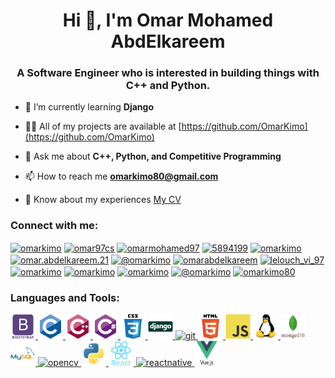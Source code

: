 <h1 align="center">Hi 👋, I'm Omar Mohamed AbdElkareem</h1>
<h3 align="center">A Software Engineer who is interested in building things with C++ and Python.</h3>

[comment]: <> (<p align="left"> <a href="https://github.com/ryo-ma/github-profile-trophy"><img src="https://github-profile-trophy.vercel.app/?username=omarkimo" alt="omarkimo" /></a> </p>)

- 🌱 I’m currently learning **Django**

- 👨‍💻 All of my projects are available at [https://github.com/OmarKimo](https://github.com/OmarKimo)

- 💬 Ask me about **C++, Python, and Competitive Programming**

- 📫 How to reach me **omarkimo80@gmail.com**

- 📄 Know about my experiences [My CV](https://drive.google.com/file/d/117ykcyfag28Kp_AOd3lkH4uJsg1cZYcu/view)

<h3 align="left">Connect with me:</h3>
<p align="left">
<a href="https://codepen.io/omarkimo" target="blank"><img align="center" src="https://github.com/rahuldkjain/github-profile-readme-generator/blob/master/src/images/icons/Social/codepen.svg" alt="omarkimo" height="30" width="40" /></a>
<a href="https://twitter.com/omar97cs" target="blank"><img align="center" src="https://github.com/rahuldkjain/github-profile-readme-generator/blob/master/src/images/icons/Social/twitter.svg" alt="omar97cs" height="30" width="40" /></a>
<a href="https://linkedin.com/in/omarmohamed97" target="blank"><img align="center" src="https://github.com/rahuldkjain/github-profile-readme-generator/blob/master/src/images/icons/Social/linked-in-alt.svg" alt="omarmohamed97" height="30" width="40" /></a>
<a href="https://stackoverflow.com/users/5894199" target="blank"><img align="center" src="https://github.com/rahuldkjain/github-profile-readme-generator/blob/master/src/images/icons/Social/stack-overflow.svg" alt="5894199" height="30" width="40" /></a>
<a href="https://kaggle.com/omarkimo" target="blank"><img align="center" src="https://github.com/rahuldkjain/github-profile-readme-generator/blob/master/src/images/icons/Social/kaggle.svg" alt="omarkimo" height="30" width="40" /></a>
<a href="https://fb.com/omar.abdelkareem.21" target="blank"><img align="center" src="https://github.com/rahuldkjain/github-profile-readme-generator/blob/master/src/images/icons/Social/facebook.svg" alt="omar.abdelkareem.21" height="30" width="40" /></a>
<a href="https://medium.com/@omarkimo" target="blank"><img align="center" src="https://github.com/rahuldkjain/github-profile-readme-generator/blob/master/src/images/icons/Social/medium.svg" alt="@omarkimo" height="30" width="40" /></a>
<a href="https://www.youtube.com/c/omarabdelkareem" target="blank"><img align="center" src="https://github.com/rahuldkjain/github-profile-readme-generator/blob/master/src/images/icons/Social/youtube.svg" alt="omarabdelkareem" height="30" width="40" /></a>
<a href="https://www.codechef.com/users/lelouch_vi_97" target="blank"><img align="center" src="https://cdn.jsdelivr.net/npm/simple-icons@3.1.0/icons/codechef.svg" alt="lelouch_vi_97" height="30" width="40" /></a>
<a href="https://www.hackerrank.com/omarkimo" target="blank"><img align="center" src="https://github.com/rahuldkjain/github-profile-readme-generator/blob/master/src/images/icons/Social/hackerrank.svg" alt="omarkimo" height="30" width="40" /></a>
<a href="https://codeforces.com/profile/omarkimo" target="blank"><img align="center" src="https://cdn.jsdelivr.net/npm/simple-icons@3.0.1/icons/codeforces.svg" alt="omarkimo" height="30" width="40" /></a>
<a href="https://www.leetcode.com/omarkimo" target="blank"><img align="center" src="https://github.com/rahuldkjain/github-profile-readme-generator/blob/master/src/images/icons/Social/leet-code.svg" alt="omarkimo" height="30" width="40" /></a>
<a href="https://www.hackerearth.com/@omarkimo" target="blank"><img align="center" src="https://github.com/rahuldkjain/github-profile-readme-generator/blob/master/src/images/icons/Social/hackerearth.svg" alt="@omarkimo" height="30" width="40" /></a>
<a href="https://www.topcoder.com/members/omarkimo80" target="blank"><img align="center" src="https://cdn.jsdelivr.net/npm/simple-icons@3.0.1/icons/topcoder.svg" alt="omarkimo80" height="30" width="40" /></a>
</p>

<h3 align="left">Languages and Tools:</h3>
<p align="left"> <a href="https://getbootstrap.com" target="_blank"> <img src="https://raw.githubusercontent.com/devicons/devicon/master/icons/bootstrap/bootstrap-plain-wordmark.svg" alt="bootstrap" width="40" height="40"/> </a> <a href="https://www.cprogramming.com/" target="_blank"> <img src="https://raw.githubusercontent.com/devicons/devicon/master/icons/c/c-original.svg" alt="c" width="40" height="40"/> </a> <a href="https://www.w3schools.com/cpp/" target="_blank"> <img src="https://raw.githubusercontent.com/devicons/devicon/master/icons/cplusplus/cplusplus-original.svg" alt="cplusplus" width="40" height="40"/> </a> <a href="https://www.w3schools.com/cs/" target="_blank"> <img src="https://raw.githubusercontent.com/devicons/devicon/master/icons/csharp/csharp-original.svg" alt="csharp" width="40" height="40"/> </a> <a href="https://www.w3schools.com/css/" target="_blank"> <img src="https://raw.githubusercontent.com/devicons/devicon/master/icons/css3/css3-original-wordmark.svg" alt="css3" width="40" height="40"/> </a> <a href="https://www.djangoproject.com/" target="_blank"> <img src="https://raw.githubusercontent.com/devicons/devicon/master/icons/django/django-original.svg" alt="django" width="40" height="40"/> </a> <a href="https://git-scm.com/" target="_blank"> <img src="https://www.vectorlogo.zone/logos/git-scm/git-scm-icon.svg" alt="git" width="40" height="40"/> </a> <a href="https://www.w3.org/html/" target="_blank"> <img src="https://raw.githubusercontent.com/devicons/devicon/master/icons/html5/html5-original-wordmark.svg" alt="html5" width="40" height="40"/> </a> <a href="https://developer.mozilla.org/en-US/docs/Web/JavaScript" target="_blank"> <img src="https://raw.githubusercontent.com/devicons/devicon/master/icons/javascript/javascript-original.svg" alt="javascript" width="40" height="40"/> </a> <a href="https://www.linux.org/" target="_blank"> <img src="https://raw.githubusercontent.com/devicons/devicon/master/icons/linux/linux-original.svg" alt="linux" width="40" height="40"/> </a> <a href="https://www.mongodb.com/" target="_blank"> <img src="https://raw.githubusercontent.com/devicons/devicon/master/icons/mongodb/mongodb-original-wordmark.svg" alt="mongodb" width="40" height="40"/> </a> <a href="https://www.mysql.com/" target="_blank"> <img src="https://raw.githubusercontent.com/devicons/devicon/master/icons/mysql/mysql-original-wordmark.svg" alt="mysql" width="40" height="40"/> </a> <a href="https://opencv.org/" target="_blank"> <img src="https://www.vectorlogo.zone/logos/opencv/opencv-icon.svg" alt="opencv" width="40" height="40"/> </a> <a href="https://www.python.org" target="_blank"> <img src="https://raw.githubusercontent.com/devicons/devicon/master/icons/python/python-original.svg" alt="python" width="40" height="40"/> </a> <a href="https://reactjs.org/" target="_blank"> <img src="https://raw.githubusercontent.com/devicons/devicon/master/icons/react/react-original-wordmark.svg" alt="react" width="40" height="40"/> </a> <a href="https://reactnative.dev/" target="_blank"> <img src="https://reactnative.dev/img/header_logo.svg" alt="reactnative" width="40" height="40"/> </a> <a href="https://vuejs.org/" target="_blank"> <img src="https://raw.githubusercontent.com/devicons/devicon/master/icons/vuejs/vuejs-original-wordmark.svg" alt="vuejs" width="40" height="40"/> </a> </p>

[comment]: <> (<p><img align="left" src="https://github-readme-stats.vercel.app/api/top-langs?username=omarkimo&show_icons=true&locale=en&layout=compact" alt="omarkimo" /></p>)

[comment]: <> (<p><img align="center" src="https://github-readme-streak-stats.herokuapp.com/?user=omarkimo&" alt="omarkimo" /></p>)


